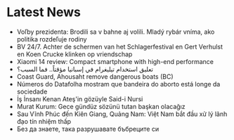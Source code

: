 # Latest News
-  Voľby prezidenta: Brodili sa v bahne aj volili. Mladý rybár vníma, ako politika rozdeľuje rodiny
-  BV 24/7. Achter de schermen van het Schlagerfestival en Gert Verhulst en Koen Crucke klinken op vriendschap
-  Xiaomi 14 review: Compact smartphone with high-end performance
-  تعليق استخدام تيليغرام في إسبانيا مؤقتاً.. فما السبب؟
-  Coast Guard, Ahousaht remove dangerous boats (BC)
-  Números do Datafolha mostram que bandeira do aborto está longe da sociedade
-  İş İnsanı Kenan Ateş'in gözüyle Said-i Nursi
-  Murat Kurum: Gece gündüz sözünü tutan başkan olacağız
-  Sau Vĩnh Phúc đến Kiên Giang, Quảng Nam: Việt Nam bắt đầu xử lý lãnh đạo tín nhiệm thấp
-  Без да знаете, така разрушавате бъбреците си
